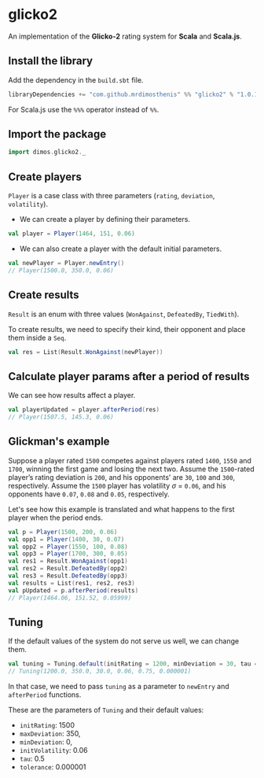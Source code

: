 # glicko2

An implementation of the **Glicko-2** rating system for **Scala** and **Scala.js**.

## Install the library

Add the dependency in the `build.sbt` file.

```scala
libraryDependencies += "com.github.mrdimosthenis" %% "glicko2" % "1.0.1"
```

For Scala.js use the `%%%` operator instead of `%%`.

## Import the package

```scala
import dimos.glicko2._
```

## Create players

`Player` is a case class with three parameters (`rating`, `deviation`, `volatility`).

* We can create a player by defining their parameters.
```scala
val player = Player(1464, 151, 0.06)
```

* We can also create a player with the default initial parameters.
```scala
val newPlayer = Player.newEntry()
// Player(1500.0, 350.0, 0.06)
```

## Create results

`Result` is an enum with three values (`WonAgainst`, `DefeatedBy`, `TiedWith`).

To create results, we need to specify their kind, their opponent and place them inside a `Seq`.
```scala
val res = List(Result.WonAgainst(newPlayer))
```

## Calculate player params after a period of results

We can see how results affect a player.
```scala
val playerUpdated = player.afterPeriod(res)
// Player(1507.5, 145.3, 0.06)
```

## Glickman's example

Suppose a player rated `1500` competes against players rated `1400`, `1550` and `1700`, winning
the first game and losing the next two. Assume the `1500`-rated player’s rating deviation
is `200`, and his opponents’ are `30`, `100` and `300`, respectively. Assume the `1500` player has
volatility _σ_ = `0.06`, and his opponents have `0.07`, `0.08` and `0.05`, respectively.

Let's see how this example is translated and what happens to the first player when the period ends.
```scala
val p = Player(1500, 200, 0.06)
val opp1 = Player(1400, 30, 0.07)
val opp2 = Player(1550, 100, 0.08)
val opp3 = Player(1700, 300, 0.05)
val res1 = Result.WonAgainst(opp1)
val res2 = Result.DefeatedBy(opp2)
val res3 = Result.DefeatedBy(opp3)
val results = List(res1, res2, res3)
val pUpdated = p.afterPeriod(results)
// Player(1464.06, 151.52, 0.05999)
```

## Tuning

If the default values of the system do not serve us well, we can change them.
```scala
val tuning = Tuning.default(initRating = 1200, minDeviation = 30, tau = 0.75)
// Tuning(1200.0, 350.0, 30.0, 0.06, 0.75, 0.000001)
```

In that case, we need to pass `tuning` as a parameter to `newEntry` and `afterPeriod` functions.

These are the parameters of `Tuning` and their default values:
* `initRating`: 1500
* `maxDeviation`: 350,
* `minDeviation`: 0,
* `initVolatility`: 0.06
* `tau`: 0.5
* `tolerance`: 0.000001
